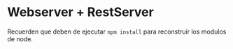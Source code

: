 # Webserver + RestServer

Recuerden que deben de ejecutar ```npm install``` para reconstruir 
los modulos de node.